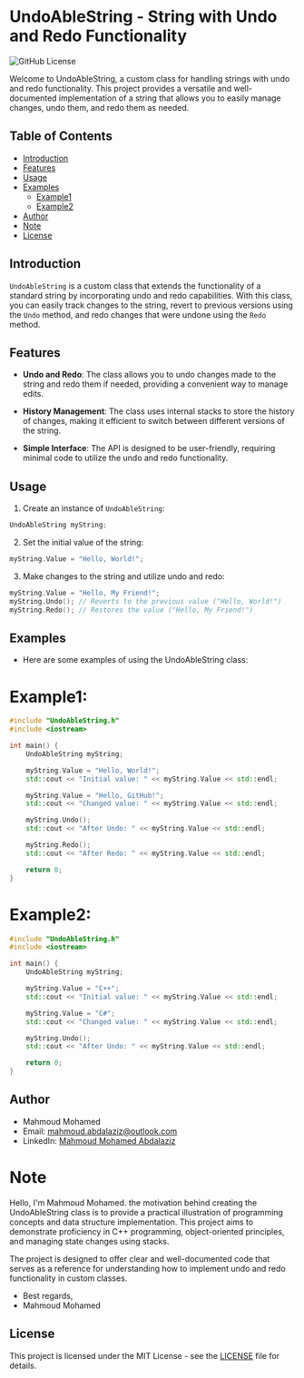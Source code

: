 # UndoAbleString - String with Undo and Redo Functionality

![GitHub License](https://img.shields.io/badge/license-MIT-blue.svg)

Welcome to UndoAbleString, a custom class for handling strings with undo and redo functionality. This project provides a versatile and well-documented implementation of a string that allows you to easily manage changes, undo them, and redo them as needed.

## Table of Contents

- [Introduction](#introduction)
- [Features](#features)
- [Usage](#usage)
- [Examples](#examples)
    - [Example1](#example1)
    - [Example2](#example2)
- [Author](#author)
- [Note](#note)
- [License](#license)

## Introduction

`UndoAbleString` is a custom class that extends the functionality of a standard string by incorporating undo and redo capabilities. With this class, you can easily track changes to the string, revert to previous versions using the `Undo` method, and redo changes that were undone using the `Redo` method.

## Features

- **Undo and Redo**: The class allows you to undo changes made to the string and redo them if needed, providing a convenient way to manage edits.

- **History Management**: The class uses internal stacks to store the history of changes, making it efficient to switch between different versions of the string.

- **Simple Interface**: The API is designed to be user-friendly, requiring minimal code to utilize the undo and redo functionality.

## Usage

1. Create an instance of `UndoAbleString`:

```cpp
UndoAbleString myString;
```

2. Set the initial value of the string:

```cpp
myString.Value = "Hello, World!";
```

3. Make changes to the string and utilize undo and redo:

```cpp
myString.Value = "Hello, My Friend!";
myString.Undo(); // Reverts to the previous value ("Hello, World!")
myString.Redo(); // Restores the value ("Hello, My Friend!")

```

## Examples
- Here are some examples of using the UndoAbleString class:

# Example1:
```cpp
#include "UndoAbleString.h"
#include <iostream>

int main() {
    UndoAbleString myString;

    myString.Value = "Hello, World!";
    std::cout << "Initial value: " << myString.Value << std::endl;

    myString.Value = "Hello, GitHub!";
    std::cout << "Changed value: " << myString.Value << std::endl;

    myString.Undo();
    std::cout << "After Undo: " << myString.Value << std::endl;

    myString.Redo();
    std::cout << "After Redo: " << myString.Value << std::endl;

    return 0;
}
```

# Example2:
```cpp
#include "UndoAbleString.h"
#include <iostream>

int main() {
    UndoAbleString myString;

    myString.Value = "C++";
    std::cout << "Initial value: " << myString.Value << std::endl;

    myString.Value = "C#";
    std::cout << "Changed value: " << myString.Value << std::endl;

    myString.Undo();
    std::cout << "After Undo: " << myString.Value << std::endl;

    return 0;
}
```
## Author

- Mahmoud Mohamed
- Email: mahmoud.abdalaziz@outlook.com
- LinkedIn: [Mahmoud Mohamed Abdalaziz](https://www.linkedin.com/in/mahmoud-mohamed-abd/)

# Note 
Hello, I'm Mahmoud Mohamed. the motivation behind creating the UndoAbleString class is to provide a practical illustration of programming concepts and data structure implementation. This project aims to demonstrate proficiency in C++ programming, object-oriented principles, and managing state changes using stacks.

The project is designed to offer clear and well-documented code that serves as a reference for understanding how to implement undo and redo functionality in custom classes.

- Best regards,
- Mahmoud Mohamed

## License

This project is licensed under the MIT License - see the [LICENSE](LICENSE) file for details.